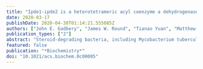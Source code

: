 ```yaml
---
title: "Ipde1-ipde2 is a heterotetrameric acyl coenzyme a dehydrogenase that is widely distributed in steroid-degrading bacteria"
date: 2020-03-17
publishDate: 2020-04-30T01:14:21.555085Z
authors: ["John E. Gadbery", "James W. Round", "Tianao Yuan", "Matthew F. Wipperman", "Keith T. Story", "Adam M. Crowe", "Israel Casabon", "Jie Liu", "Xinxin Yang", "Lindsay D. Eltis", "Nicole S. Sampson"]
publication_types: ["2"]
abstract: "Steroid-degrading bacteria, including Mycobacterium tuberculosis (Mtb), utilize an architecturally distinct subfamily of acyl CoA dehydrogenases (ACADs) for steroid catabolism. These ACADs are α2β2 heterotetramers that are usually encoded by adjacent fadE-like genes. In mycobacteria, ipdE1 and ipdE2 (formerly fadE30 and fadE33) occur in divergently transcribed operons assocd. with the catabolism of 3aα-H-4α(3'-propanoate)-7aβ-methylhexahydro-1,5-indanedione (HIP), a steroid metabolite. In Mycobacterium smegmatis, ΔipdE1 and ΔipdE2 mutants had similar phenotypes, showing impaired growth on cholesterol and accumulating 5-OH HIP in the culture supernatant. Bioinformatic analyses revealed that IpdE1 and IpdE2 share many of the features of the α- and β-subunits, resp., of heterotetrameric ACADs that are encoded by adjacent genes in many steroid-degrading proteobacteria. When coproduced in a rhodococcal strain, IpdE1 and IpdE2 of Mtb formed a complex that catalyzed the dehydrogenation of 5OH-HIP CoA (5OH-HIP-CoA) to 5OH-3aα-H-4α(3'-prop-1-enoate)-7aβ-methylhexa-hydro-1,5-indanedione CoA ((E)-5OH-HIPE-CoA). This corresponds to the initial step in the pathway that leads to degrdn. of steroid C and D rings via β-oxidn. Small-angle X-ray scattering revealed that the IpdE1-IpdE2 complex was an α2β2 heterotetramer typical of other ACADs involved in steroid catabolism. These results provide insight into an important class of steroid catabolic enzymes and a potential virulence determinant in Mtb. [on SciFinder(R)]"
featured: false
publication: "*Biochemistry*"
doi: "10.1021/acs.biochem.0c00005"
---
```



